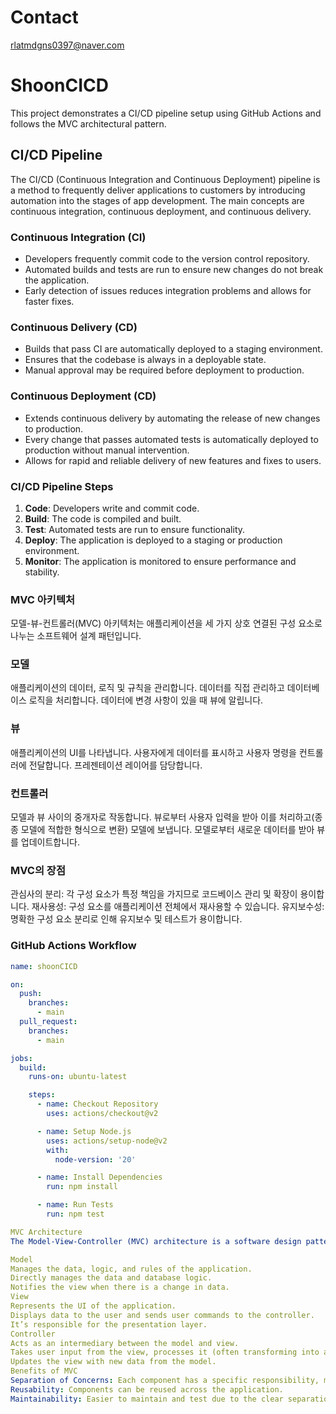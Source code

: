 # Contact
rlatmdgns0397@naver.com

# ShoonCICD

This project demonstrates a CI/CD pipeline setup using GitHub Actions and follows the MVC architectural pattern.

## CI/CD Pipeline

The CI/CD (Continuous Integration and Continuous Deployment) pipeline is a method to frequently deliver applications to customers by introducing automation into the stages of app development. The main concepts are continuous integration, continuous deployment, and continuous delivery.

### Continuous Integration (CI)

- Developers frequently commit code to the version control repository.
- Automated builds and tests are run to ensure new changes do not break the application.
- Early detection of issues reduces integration problems and allows for faster fixes.

### Continuous Delivery (CD)

- Builds that pass CI are automatically deployed to a staging environment.
- Ensures that the codebase is always in a deployable state.
- Manual approval may be required before deployment to production.

### Continuous Deployment (CD)

- Extends continuous delivery by automating the release of new changes to production.
- Every change that passes automated tests is automatically deployed to production without manual intervention.
- Allows for rapid and reliable delivery of new features and fixes to users.

### CI/CD Pipeline Steps

1. **Code**: Developers write and commit code.
2. **Build**: The code is compiled and built.
3. **Test**: Automated tests are run to ensure functionality.
4. **Deploy**: The application is deployed to a staging or production environment.
5. **Monitor**: The application is monitored to ensure performance and stability.


### MVC 아키텍처
모델-뷰-컨트롤러(MVC) 아키텍처는 애플리케이션을 세 가지 상호 연결된 구성 요소로 나누는 소프트웨어 설계 패턴입니다.

### 모델
애플리케이션의 데이터, 로직 및 규칙을 관리합니다.
데이터를 직접 관리하고 데이터베이스 로직을 처리합니다.
데이터에 변경 사항이 있을 때 뷰에 알립니다.
### 뷰
애플리케이션의 UI를 나타냅니다.
사용자에게 데이터를 표시하고 사용자 명령을 컨트롤러에 전달합니다.
프레젠테이션 레이어를 담당합니다.
### 컨트롤러
모델과 뷰 사이의 중개자로 작동합니다.
뷰로부터 사용자 입력을 받아 이를 처리하고(종종 모델에 적합한 형식으로 변환) 모델에 보냅니다.
모델로부터 새로운 데이터를 받아 뷰를 업데이트합니다.
### MVC의 장점
관심사의 분리: 각 구성 요소가 특정 책임을 가지므로 코드베이스 관리 및 확장이 용이합니다.
재사용성: 구성 요소를 애플리케이션 전체에서 재사용할 수 있습니다.
유지보수성: 명확한 구성 요소 분리로 인해 유지보수 및 테스트가 용이합니다.

### GitHub Actions Workflow

```yaml
name: shoonCICD

on:
  push:
    branches:
      - main
  pull_request:
    branches:
      - main

jobs:
  build:
    runs-on: ubuntu-latest

    steps:
      - name: Checkout Repository
        uses: actions/checkout@v2

      - name: Setup Node.js
        uses: actions/setup-node@v2
        with:
          node-version: '20'

      - name: Install Dependencies
        run: npm install

      - name: Run Tests
        run: npm test

MVC Architecture
The Model-View-Controller (MVC) architecture is a software design pattern that divides an application into three interconnected components:

Model
Manages the data, logic, and rules of the application.
Directly manages the data and database logic.
Notifies the view when there is a change in data.
View
Represents the UI of the application.
Displays data to the user and sends user commands to the controller.
It’s responsible for the presentation layer.
Controller
Acts as an intermediary between the model and view.
Takes user input from the view, processes it (often transforming into a format suitable for the model), and then sends it to the model.
Updates the view with new data from the model.
Benefits of MVC
Separation of Concerns: Each component has a specific responsibility, making the codebase easier to manage and scale.
Reusability: Components can be reused across the application.
Maintainability: Easier to maintain and test due to the clear separation of components.



